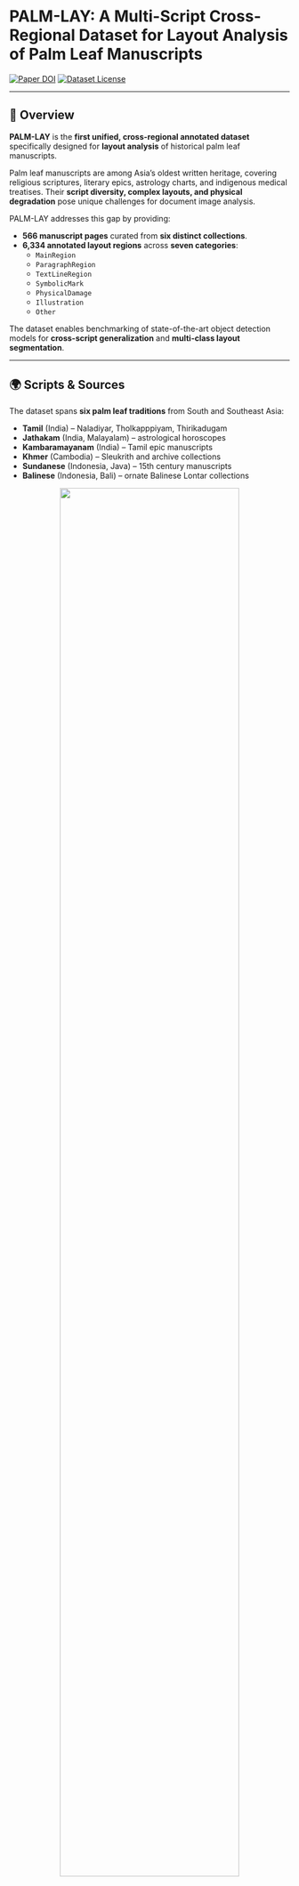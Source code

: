 # PALM-LAY: A Multi-Script Cross-Regional Dataset for Layout Analysis of Palm Leaf Manuscripts

[![Paper DOI](https://img.shields.io/badge/Paper-ICDAR_DALL_2025-blue)](link-to-paper)
[![Dataset License](https://img.shields.io/badge/License-CC_BY--NC--SA_4.0-green.svg)](https://creativecommons.org/licenses/by-nc-sa/4.0/)

---

## 📖 Overview

**PALM-LAY** is the **first unified, cross-regional annotated dataset** specifically designed for **layout analysis** of historical palm leaf manuscripts.  

Palm leaf manuscripts are among Asia’s oldest written heritage, covering religious scriptures, literary epics, astrology charts, and indigenous medical treatises. Their **script diversity, complex layouts, and physical degradation** pose unique challenges for document image analysis.

PALM-LAY addresses this gap by providing:

- **566 manuscript pages** curated from **six distinct collections**.  
- **6,334 annotated layout regions** across **seven categories**:
  - `MainRegion`
  - `ParagraphRegion`
  - `TextLineRegion`
  - `SymbolicMark`
  - `PhysicalDamage`
  - `Illustration`
  - `Other`  

The dataset enables benchmarking of state-of-the-art object detection models for **cross-script generalization** and **multi-class layout segmentation**.

---

## 🌍 Scripts & Sources

The dataset spans **six palm leaf traditions** from South and Southeast Asia:

- **Tamil** (India) – Naladiyar, Tholkapppiyam, Thirikadugam  
- **Jathakam** (India, Malayalam) – astrological horoscopes  
- **Kambaramayanam** (India) – Tamil epic manuscripts  
- **Khmer** (Cambodia) – Sleukrith and archive collections  
- **Sundanese** (Indonesia, Java) – 15th century manuscripts  
- **Balinese** (Indonesia, Bali) – ornate Balinese Lontar collections  

<p align="center">
  <img src="figures/fig1_examples.png" width="80%"><br>
  <em>Fig. 1 – Examples of palm leaf manuscripts across six scripts and regions.</em>
</p>

---

## 🗂️ Layout Annotation Schema

Each image is annotated using **seven consistent region categories**:

| Category          | Description |
|-------------------|-------------|
| **MainRegion**    | Primary content area; whole text block |
| **ParagraphRegion** | Grouped blocks of related text lines |
| **TextLineRegion** | Individual horizontal lines of text |
| **SymbolicMark** | Section dividers, religious symbols |
| **PhysicalDamage** | Binding holes, cracks, fading |
| **Illustration** | Deities, animals, cultural drawings |
| **Other** | Non-original (stamps, labels, notes) |

<p align="center">
  <img src="figures/fig2_layout_categories.png" width="80%"><br>
  <em>Fig. 2 – Visualization of annotated regions across scripts.</em>
</p>

---

## 📊 Dataset Statistics

| Script            | Pages | Train | Test |
|-------------------|------:|------:|-----:|
| Tamil             | 101   | 81    | 20   |
| Jathakam          | 108   | 86    | 22   |
| Kambaramayanam    | 41    | 33    | 8    |
| Khmer             | 155   | 124   | 31   |
| Balinese          | 100   | 80    | 20   |
| Sundanese         | 61    | 49    | 12   |
| **Total**         | **566** | **453** | **113** |

- **Total regions annotated:** 6,334  
- **Illustrations:** concentrated in Balinese and Tamil subsets  
- **PhysicalDamage:** consistently present across all collections  

<p align="center">
  <img src="figures/fig3_annotation_workflow.png" width="80%"><br>
  <em>Fig. 3 – Annotation workflow and quality control pipeline.</em>
</p>

---

## ⚙️ Benchmarking Experiments

Experiments:

1. **Script-specific performance** – trained & tested per script.  
2. **Cross-script generalization** – trained on combined dataset, tested across all scripts.

### Key Findings

- **High accuracy** on `MainRegion`, `ParagraphRegion`, and `TextLineRegion`.  
- **Lower accuracy** on small/rare categories (`SymbolicMark`, `PhysicalDamage`, `Other`).  
- **YOLO series** excelled on small-object detection.  
- **Transformer-based DETR** models handled large, structured regions well.  
- **Cross-script training** improved underrepresented categories, showing feature transfer across scripts.

<p align="center">
  <img src="figures/fig4_detection_results.png" width="80%"><br>
  <em>Fig. 4 – Sample detection outputs on different scripts.</em>
</p>
# 🚀 Quick Sample Introduction

## 1. Install dependencies
```bash
pip install -r requirements.txt

# YOLOv8 / YOLOv9 / YOLOv11
python main.py train-yolo* --weights yolov**.pt --epochs 100

# DETR
python main.py train-detr --epochs 100 --batch 4

# RF-DETR (external repo required)
python main.py train-rfdetr \
  CONFIG=configs/rf_detr.py

## 🙏 Acknowledgements

Manuscript collections sourced from **India, Cambodia and Indonesia** under open Creative Commons licenses.

Annotation team included students and researchers from **Cambodia, China, and Indonesia**.

**Funding Support:** This is part of the **PALM-WORLD project** is supported by **The World Academy of Sciences (Italy), the Chinese Academy of Sciences (China), One-to-Many Research (Cambodia), and the National Natural Science Foundation of China (China)**.


## 🔗 References
Nair, B.B., Rani, N.S. (2023). *HMPLMD: Handwritten Malayalam palm leaf manuscript dataset.
Jailingeswari, I., Gopinathan, S. (2024). *Tamil handwritten palm leaf manuscript dataset (TH-PLMD). 
Valy, D., Verleysen, M., Chhun, S., Burie, J.C. (2017). *A new Khmer palm leaf manuscript dataset for document analysis and recognition: Sleukrith Set.
Suryani, M., Paulus, E., Hadi, S., Darsa, U.A., Burie, J.C. (2017). *The handwritten Sundanese palm leaf manuscript dataset from 15th century.*
Kesiman, M.W.A., Burie, J.C., Wibawantara, G.N.M.A., Sunarya, I.M.G., Ogier, J.M. (2016). *AMADI_LontarSet: The first handwritten Balinese palm leaf manuscripts dataset.
Kesiman, M.W.A., Valy, D., Burie, J.C., Paulus, E., Suryani, M., Hadi, S., Verleysen, M., Chhun, S., Ogier, J.M. (2018). *ICFHR 2018 competition on document image analysis tasks for Southeast Asian palm leaf manuscripts.

## 📚 Citation

If you find **PALM-LAY** interesting and useful for your research, please cite:

```bibtex
@inproceedings{thuon2025palmlay,
  title     = {PALM-LAY: A Multi-Script Cross-Regional Dataset for Layout Analysis of Palm Leaf Manuscripts},
  author    = {Thuon, Nimol and Du, Jun and Theang, Panhapin and Thuon, Ratana},
  booktitle = {Proceedings of the International Conference on Document Analysis and Recognition (ICDAR)},
  year      = {2025},
  publisher = {Springer},
}


